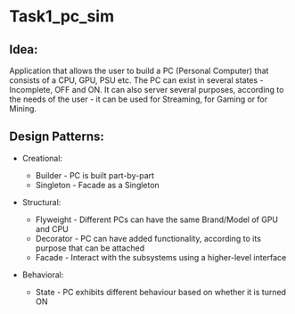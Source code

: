 # Task1_pc_sim
## Idea:
   Application that allows the user to build a PC (Personal Computer) that consists of a CPU, GPU, PSU etc.
 The PC can exist in several states - Incomplete, OFF and ON. It can also server several purposes, according
 to the needs of the user - it can be used for Streaming, for Gaming or for Mining.
 
## Design Patterns:

*   Creational:
    * Builder - PC is built part-by-part
    * Singleton - Facade as a Singleton

*   Structural:
    * Flyweight - Different PCs can have the same Brand/Model of GPU and CPU
    * Decorator - PC can have added functionality, according to its purpose that can be attached
    * Facade - Interact with the subsystems using a higher-level interface

*   Behavioral:
    * State - PC exhibits different behaviour based on whether it is turned ON
    
